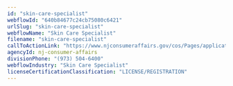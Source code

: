 ```yaml
---
id: "skin-care-specialist"
webflowId: "640b84677c24cb75080c6421"
urlSlug: "skin-care-specialist"
webflowName: "Skin Care Specialist"
filename: "skin-care-specialist"
callToActionLink: "https://www.njconsumeraffairs.gov/cos/Pages/applications.aspx"
agencyId: nj-consumer-affairs
divisionPhone: "(973) 504-6400"
webflowIndustry: "Skin Care Specialist"
licenseCertificationClassification: "LICENSE/REGISTRATION"
---
```

